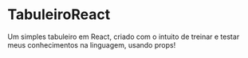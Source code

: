 # TabuleiroReact

Um simples tabuleiro em React, criado com o intuito de treinar e testar meus conhecimentos na linguagem, usando props! 
